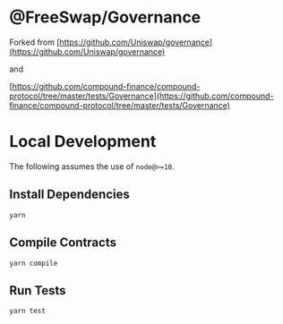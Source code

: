 # @FreeSwap/Governance

Forked from 
[https://github.com/Uniswap/governance](https://github.com/Uniswap/governance)

and

[https://github.com/compound-finance/compound-protocol/tree/master/tests/Governance](https://github.com/compound-finance/compound-protocol/tree/master/tests/Governance)

# Local Development

The following assumes the use of `node@>=10`.

## Install Dependencies

`yarn`

## Compile Contracts

`yarn compile`

## Run Tests

`yarn test`



